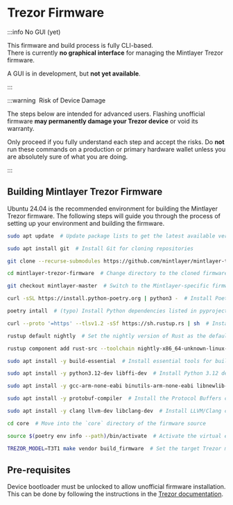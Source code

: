 # Trezor Firmware

:::info  No GUI (yet)

This firmware and build process is fully CLI-based.  
There is currently **no graphical interface** for managing the Mintlayer Trezor firmware.

A GUI is in development, but **not yet available**.

:::

:::warning ️ Risk of Device Damage

The steps below are intended for advanced users. Flashing unofficial firmware **may permanently damage your Trezor device** or void its warranty.

Only proceed if you fully understand each step and accept the risks. Do **not** run these commands on a production or primary hardware wallet unless you are absolutely sure of what you are doing.

:::

## Building Mintlayer Trezor Firmware

Ubuntu 24.04 is the recommended environment for building the Mintlayer Trezor firmware. The following steps will guide you through the process of setting up your environment and building the firmware.

```bash
sudo apt update  # Update package lists to get the latest available versions

sudo apt install git  # Install Git for cloning repositories

git clone --recurse-submodules https://github.com/mintlayer/mintlayer-trezor-firmware.git  # Clone the firmware repo including its submodules

cd mintlayer-trezor-firmware  # Change directory to the cloned firmware project

git checkout mintlayer-master  # Switch to the Mintlayer-specific firmware branch

curl -sSL https://install.python-poetry.org | python3 -  # Install Poetry, a dependency manager for Python

poetry intall  # (typo) Install Python dependencies listed in pyproject.toml (should be `poetry install`)

curl --proto '=https' --tlsv1.2 -sSf https://sh.rustup.rs | sh  # Install Rust toolchain via rustup

rustup default nightly  # Set the nightly version of Rust as the default toolchain

rustup component add rust-src --toolchain nightly-x86_64-unknown-linux-gnu  # Add Rust source code (needed for cross-compilation)

sudo apt install -y build-essential  # Install essential tools for building software (e.g., gcc, make)

sudo apt install -y python3.12-dev libffi-dev  # Install Python 3.12 development headers and foreign function interface libraries

sudo apt install -y gcc-arm-none-eabi binutils-arm-none-eabi libnewlib-arm-none-eabi  # Install cross-compilation toolchain for ARM (used by Trezor)

sudo apt install -y protobuf-compiler  # Install the Protocol Buffers compiler (used in serialization)

sudo apt install -y clang llvm-dev libclang-dev  # Install LLVM/Clang compiler and development libraries

cd core  # Move into the `core` directory of the firmware source

source $(poetry env info --path)/bin/activate  # Activate the virtual environment created by Poetry

TREZOR_MODEL=T3T1 make vendor build_firmware  # Set the target Trezor model and build the firmware with required vendor files
```

## Pre-requisites

Device bootloader must be unlocked to allow unofficial firmware installation. This can be done by following the instructions in the [Trezor documentation](https://trezor.io/learn/security-privacy/unlocking-the-bootloader-on-trezor-safe-devices).
